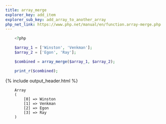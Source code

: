 ```yaml
---
title: array_merge
explorer_key: add_item
explorer_sub_key: add_array_to_another_array
php_net_link: https://www.php.net/manual/en/function.array-merge.php
---
```


```php
    <?php

    $array_1 = ['Winston', 'Venkman'];
    $array_2 = ['Egon', 'Ray'];

    $combined = array_merge($array_1, $array_2); 

    print_r($combined);
```

{% include output_header.html %}

```console
    Array
    (
        [0] => Winston
        [1] => Venkman
        [2] => Egon
        [3] => Ray
    )
```